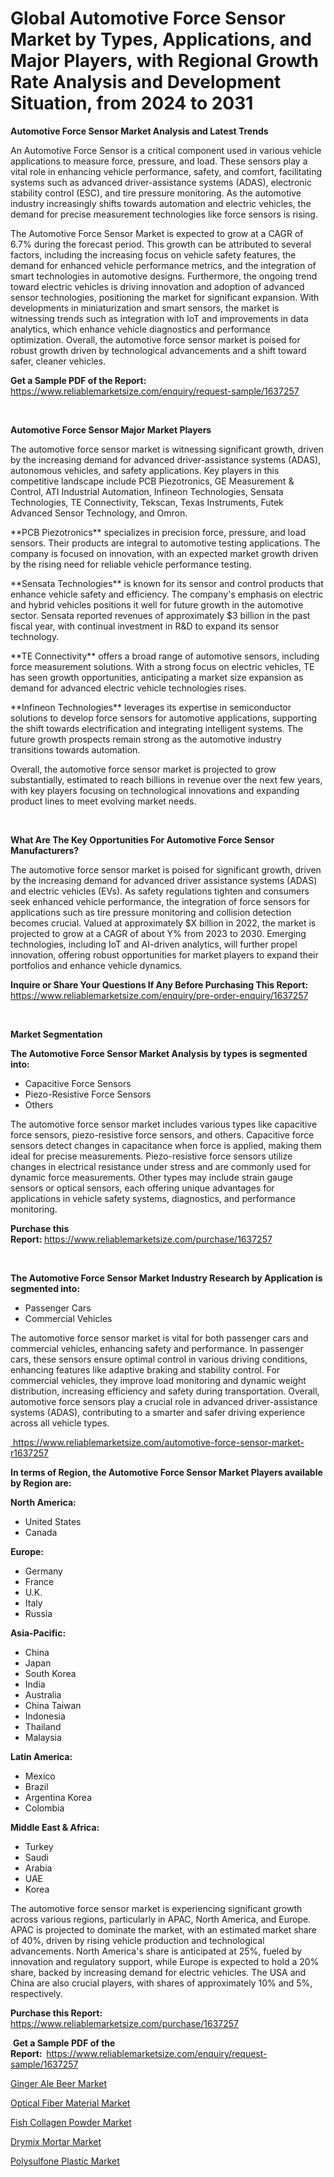 <p><h1>Global Automotive Force Sensor Market by Types, Applications, and Major Players, with Regional Growth Rate Analysis and Development Situation, from 2024 to 2031</h1></p><p><strong>Automotive Force Sensor Market Analysis and Latest Trends</strong></p>
<p><p>An Automotive Force Sensor is a critical component used in various vehicle applications to measure force, pressure, and load. These sensors play a vital role in enhancing vehicle performance, safety, and comfort, facilitating systems such as advanced driver-assistance systems (ADAS), electronic stability control (ESC), and tire pressure monitoring. As the automotive industry increasingly shifts towards automation and electric vehicles, the demand for precise measurement technologies like force sensors is rising.</p><p>The Automotive Force Sensor Market is expected to grow at a CAGR of 6.7% during the forecast period. This growth can be attributed to several factors, including the increasing focus on vehicle safety features, the demand for enhanced vehicle performance metrics, and the integration of smart technologies in automotive designs. Furthermore, the ongoing trend toward electric vehicles is driving innovation and adoption of advanced sensor technologies, positioning the market for significant expansion. With developments in miniaturization and smart sensors, the market is witnessing trends such as integration with IoT and improvements in data analytics, which enhance vehicle diagnostics and performance optimization. Overall, the automotive force sensor market is poised for robust growth driven by technological advancements and a shift toward safer, cleaner vehicles.</p></p>
<p><strong>Get a Sample PDF of the Report:&nbsp;</strong> <a href="https://www.reliablemarketsize.com/enquiry/request-sample/1637257?utm_campaign=1939&utm_medium=2&utm_source=Github&utm_content=ia&utm_term=27122024&utm_id=automotive-force-sensor">https://www.reliablemarketsize.com/enquiry/request-sample/1637257</a></p>
<p>&nbsp;</p>
<p><strong>Automotive Force Sensor Major Market Players</strong></p>
<p><p>The automotive force sensor market is witnessing significant growth, driven by the increasing demand for advanced driver-assistance systems (ADAS), autonomous vehicles, and safety applications. Key players in this competitive landscape include PCB Piezotronics, GE Measurement & Control, ATI Industrial Automation, Infineon Technologies, Sensata Technologies, TE Connectivity, Tekscan, Texas Instruments, Futek Advanced Sensor Technology, and Omron.</p><p>**PCB Piezotronics** specializes in precision force, pressure, and load sensors. Their products are integral to automotive testing applications. The company is focused on innovation, with an expected market growth driven by the rising need for reliable vehicle performance testing.</p><p>**Sensata Technologies** is known for its sensor and control products that enhance vehicle safety and efficiency. The company's emphasis on electric and hybrid vehicles positions it well for future growth in the automotive sector. Sensata reported revenues of approximately $3 billion in the past fiscal year, with continual investment in R&D to expand its sensor technology.</p><p>**TE Connectivity** offers a broad range of automotive sensors, including force measurement solutions. With a strong focus on electric vehicles, TE has seen growth opportunities, anticipating a market size expansion as demand for advanced electric vehicle technologies rises.</p><p>**Infineon Technologies** leverages its expertise in semiconductor solutions to develop force sensors for automotive applications, supporting the shift towards electrification and integrating intelligent systems. The future growth prospects remain strong as the automotive industry transitions towards automation.</p><p>Overall, the automotive force sensor market is projected to grow substantially, estimated to reach billions in revenue over the next few years, with key players focusing on technological innovations and expanding product lines to meet evolving market needs.</p></p>
<p>&nbsp;</p>
<p><strong>What Are The Key Opportunities For Automotive Force Sensor Manufacturers?</strong></p>
<p><p>The automotive force sensor market is poised for significant growth, driven by the increasing demand for advanced driver assistance systems (ADAS) and electric vehicles (EVs). As safety regulations tighten and consumers seek enhanced vehicle performance, the integration of force sensors for applications such as tire pressure monitoring and collision detection becomes crucial. Valued at approximately $X billion in 2022, the market is projected to grow at a CAGR of about Y% from 2023 to 2030. Emerging technologies, including IoT and AI-driven analytics, will further propel innovation, offering robust opportunities for market players to expand their portfolios and enhance vehicle dynamics.</p></p>
<p><strong>Inquire or Share Your Questions If Any Before Purchasing This Report:</strong> <a href="https://www.reliablemarketsize.com/enquiry/pre-order-enquiry/1637257?utm_campaign=1939&utm_medium=2&utm_source=Github&utm_content=ia&utm_term=27122024&utm_id=automotive-force-sensor">https://www.reliablemarketsize.com/enquiry/pre-order-enquiry/1637257</a></p>
<p>&nbsp;</p>
<p><strong>Market Segmentation</strong></p>
<p><strong>The Automotive Force Sensor Market Analysis by types is segmented into:</strong></p>
<p><ul><li>Capacitive Force Sensors</li><li>Piezo-Resistive Force Sensors</li><li>Others</li></ul></p>
<p><p>The automotive force sensor market includes various types like capacitive force sensors, piezo-resistive force sensors, and others. Capacitive force sensors detect changes in capacitance when force is applied, making them ideal for precise measurements. Piezo-resistive force sensors utilize changes in electrical resistance under stress and are commonly used for dynamic force measurements. Other types may include strain gauge sensors or optical sensors, each offering unique advantages for applications in vehicle safety systems, diagnostics, and performance monitoring.</p></p>
<p><strong>Purchase this Report:&nbsp;</strong><a href="https://www.reliablemarketsize.com/purchase/1637257?utm_campaign=1939&utm_medium=2&utm_source=Github&utm_content=ia&utm_term=27122024&utm_id=automotive-force-sensor">https://www.reliablemarketsize.com/purchase/1637257</a></p>
<p>&nbsp;</p>
<p><strong>The Automotive Force Sensor Market Industry Research by Application is segmented into:</strong></p>
<p><ul><li>Passenger Cars</li><li>Commercial Vehicles</li></ul></p>
<p><p>The automotive force sensor market is vital for both passenger cars and commercial vehicles, enhancing safety and performance. In passenger cars, these sensors ensure optimal control in various driving conditions, enhancing features like adaptive braking and stability control. For commercial vehicles, they improve load monitoring and dynamic weight distribution, increasing efficiency and safety during transportation. Overall, automotive force sensors play a crucial role in advanced driver-assistance systems (ADAS), contributing to a smarter and safer driving experience across all vehicle types.</p></p>
<p><a href="https://www.reliablemarketsize.com/automotive-force-sensor-market-r1637257?utm_campaign=1939&utm_medium=2&utm_source=Github&utm_content=ia&utm_term=27122024&utm_id=automotive-force-sensor">&nbsp;https://www.reliablemarketsize.com/automotive-force-sensor-market-r1637257</a></p>
<p><strong>In terms of Region, the Automotive Force Sensor Market Players available by Region are:</strong></p>
<p>
    <p> <strong> North America: </strong>
        <ul>
            <li>United States</li>
            <li>Canada</li>
        </ul>
        </p> 
    <p> <strong> Europe: </strong>
        <ul>
            <li>Germany</li>
            <li>France</li>
            <li>U.K.</li>
            <li>Italy</li>
            <li>Russia</li>
        </ul>
        </p> 
    <p> <strong> Asia-Pacific: </strong>
        <ul>
            <li>China</li>
            <li>Japan</li>
            <li>South Korea</li>
            <li>India</li>
            <li>Australia</li>
            <li>China Taiwan</li>
            <li>Indonesia</li>
            <li>Thailand</li>
            <li>Malaysia</li>
        </ul>
        </p> 
    <p> <strong> Latin America: </strong>
        <ul>
            <li>Mexico</li>
            <li>Brazil</li>
            <li>Argentina Korea</li>
            <li>Colombia</li>
        </ul>
        </p> 
    <p> <strong> Middle East & Africa: </strong>
        <ul>
            <li>Turkey</li>
            <li>Saudi</li>
            <li>Arabia</li>
            <li>UAE</li>
            <li>Korea</li>
        </ul>
    </p>
    </p>
<p><p>The automotive force sensor market is experiencing significant growth across various regions, particularly in APAC, North America, and Europe. APAC is projected to dominate the market, with an estimated market share of 40%, driven by rising vehicle production and technological advancements. North America's share is anticipated at 25%, fueled by innovation and regulatory support, while Europe is expected to hold a 20% share, backed by increasing demand for electric vehicles. The USA and China are also crucial players, with shares of approximately 10% and 5%, respectively.</p></p>
<p><strong>Purchase this Report: </strong><a href="https://www.reliablemarketsize.com/purchase/1637257?utm_campaign=1939&utm_medium=2&utm_source=Github&utm_content=ia&utm_term=27122024&utm_id=automotive-force-sensor">https://www.reliablemarketsize.com/purchase/1637257</a></p>
<p>&nbsp;<strong>Get a Sample PDF of the Report:&nbsp;&nbsp;</strong><a href="https://www.reliablemarketsize.com/enquiry/request-sample/1637257?utm_campaign=1939&utm_medium=2&utm_source=Github&utm_content=ia&utm_term=27122024&utm_id=automotive-force-sensor">https://www.reliablemarketsize.com/enquiry/request-sample/1637257</a></p>
<p><strong></strong></p>
<p><p><a href="https://www.linkedin.com/pulse/growth-global-ginger-ale-beer-market-ananticipated133-projection-cphne?utm_campaign=1939&utm_medium=2&utm_source=Github&utm_content=ia&utm_term=27122024&utm_id=automotive-force-sensor">Ginger Ale Beer Market</a></p><p><a href="https://www.linkedin.com/pulse/success-formula-growing-optical-fiber-material-market-a8pvc?utm_campaign=1939&utm_medium=2&utm_source=Github&utm_content=ia&utm_term=27122024&utm_id=automotive-force-sensor">Optical Fiber Material Market</a></p><p><a href="https://www.linkedin.com/pulse/f-my-mkt-intel-xkfif?utm_campaign=1939&utm_medium=2&utm_source=Github&utm_content=ia&utm_term=27122024&utm_id=automotive-force-sensor">Fish Collagen Powder Market</a></p><p><a href="https://www.linkedin.com/pulse/comprehensive-analysis-drymix-mortar-market-key-player-profiles-nknyc?utm_campaign=1939&utm_medium=2&utm_source=Github&utm_content=ia&utm_term=27122024&utm_id=automotive-force-sensor">Drymix Mortar Market</a></p><p><a href="https://www.linkedin.com/pulse/polysulfone-plastic-market-analysis-report-competitive-strategies-wgqjc?utm_campaign=1939&utm_medium=2&utm_source=Github&utm_content=ia&utm_term=27122024&utm_id=automotive-force-sensor">Polysulfone Plastic Market</a></p></p>
